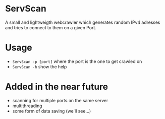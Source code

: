 # ServScan
A small and lightweigth webcrawler which generates random IPv4 adresses and tries to connect to them on a given Port.

# Usage
- `ServScan -p [port]` where the port is the one to get crawled on
- `ServScan -h` show the help
# Added in the near future
- scanning for multiple ports on the same server
- multithreading
- some form of data saving (we'll see...)
